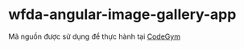 # wfda-angular-image-gallery-app
Mã nguồn được sử dụng để thực hành tại [CodeGym](https://codegym.vn)
